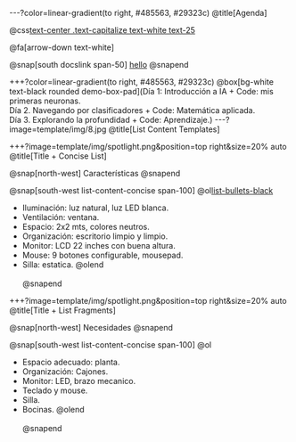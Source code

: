 ---?color=linear-gradient(to right, #485563, #29323c)
@title[Agenda]

@css[text-center .text-capitalize text-white text-25](Agenda)<br>


@fa[arrow-down text-white]

@snap[south docslink span-50]
[hello](https://gitpitch.com/docs/the-template)
@snapend



+++?color=linear-gradient(to right, #485563, #29323c)
@box[bg-white text-black rounded demo-box-pad](Día 1: Introducción a IA + Code: mis primeras neuronas. <br> Día 2. Navegando por clasificadores + Code: Matemática aplicada. <br> Día 3. Explorando la profundidad + Code: Aprendizaje.)
---?image=template/img/8.jpg
@title[List Content Templates]

+++?image=template/img/spotlight.png&position=top right&size=20% auto
@title[Title + Concise List]

@snap[north-west]
Características
@snapend

@snap[south-west list-content-concise span-100]
@ol[list-bullets-black](false)
- Iluminación: luz natural, luz LED blanca.
- Ventilación: ventana.
- Espacio: 2x2 mts, colores neutros.
- Organización: escritorio limpio y limpio.
- Monitor: LCD 22 inches con buena altura.
- Mouse: 9 botones configurable, mousepad.
- Silla: estatica.
@olend
<br><br>
@snapend


+++?image=template/img/spotlight.png&position=top right&size=20% auto
@title[Title + List Fragments]

@snap[north-west]
Necesidades
@snapend

@snap[south-west list-content-concise span-100]
@ol
- Espacio adecuado: planta.
- Organización: Cajones.
- Monitor: LED, brazo mecanico.
- Teclado y mouse.
- Silla.
- Bocinas.
@olend
<br><br>
@snapend
